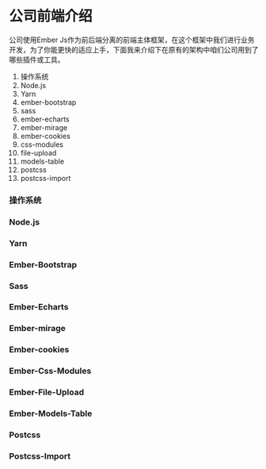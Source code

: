 # 公司前端介绍

公司使用Ember Js作为前后端分离的前端主体框架，在这个框架中我们进行业务开发，为了你能更快的适应上手，下面我来介绍下在原有的架构中咱们公司用到了哪些插件或工具。

1. 操作系统
2. Node.js
3. Yarn
4. ember-bootstrap
5. sass
6. ember-echarts
7. ember-mirage
8. ember-cookies
9. css-modules
10. file-upload
11. models-table
12. postcss
13. postcss-import

### 操作系统

### Node.js

### Yarn

### Ember-Bootstrap

### Sass

### Ember-Echarts

### Ember-mirage

### Ember-cookies

### Ember-Css-Modules

### Ember-File-Upload

### Ember-Models-Table

### Postcss

### Postcss-Import

